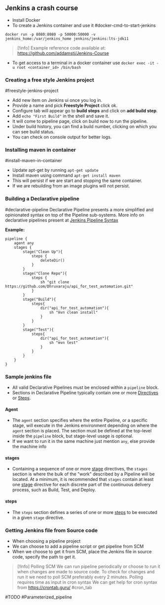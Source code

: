 ## Jenkins a crash course
- Install Docker
- To create a Jenkins container and use it #docker-cmd-to-start-jenkins

```commandline
docker run -p 8080:8080 -p 50000:50000 -v jenkins_home:/var/jenkins_home jenkins/jenkins:lts-jdk11

```

> [!info] Example reference code available at:
>  https://github.com/addamstj/Jenkins-Course

- To get access to a terminal in a docker container use `docker exec -it -u root <container_id> /bin/bash`

### Creating a free style Jenkins project
#freestyle-jenkins-project
- Add new item on Jenkins ui once you log in.
- Provide a name and pick **Freestyle Project** click ok.
- Configure tab will appear go to **build steps** and click on **add build step**.
- Add `echo "First Build"` in the shell and save it.
- It will come to pipeline page, click on build now to run the pipeline.
- Under build history, you can find a build number, clicking on which you can see build status.
- You can check on console output for better logs.

### Installing maven in container
#install-maven-in-container
- Update apt-get by running `apt-get update`
- Install maven using command `apt-get install maven`
- This will persist if we are start and stopping the same container.
- If we are rebuilding from an image plugins will not persist.

### Building a Declarative pipeline
#declarative-pipeline
Declarative Pipeline presents a more simplified and opinionated syntax on top of the Pipeline sub-systems. More info on declarative pipelines present at [Jenkins Pipeline Syntax](https://www.jenkins.io/doc/book/pipeline/syntax/)

**Example:**
```Jenkinsfile
pipeline {
    agent any
    stages {
        stage("Clean Up"){
            steps {
                deleteDir()
            }
        }
        stage("Clone Repo"){
            steps {
                sh "git clone https://github.com/Dhruvaraju/api_for_test_automation.git"
            }
        }
        stage("Build"){
            steps{
                dir("api_for_test_automation"){
                    sh "mvn clean install"
                }
            }
        }
        stage("Test"){
            steps{
                dir("api_for_test_automation"){
                    sh "mvn test"
                }
            }
        }
    }
}
```

### Sample jenkins file
- All valid Declarative Pipelines must be enclosed within a `pipeline` block.
- Sections in Declarative Pipeline typically contain one or more [Directives](https://www.jenkins.io/doc/book/pipeline/syntax/#declarative-directives) or [Steps](https://www.jenkins.io/doc/book/pipeline/syntax/#declarative-steps).

#### Agent
- The `agent` section specifies where the entire Pipeline, or a specific stage, will execute in the Jenkins environment depending on where the `agent` section is placed. The section must be defined at the top-level inside the `pipeline` block, but stage-level usage is optional.
- If we want to run it in the same machine just mention `any`, else provide the machine info
#### stages[](https://www.jenkins.io/doc/book/pipeline/syntax/#stages)
- Containing a sequence of one or more [stage](https://www.jenkins.io/doc/book/pipeline/syntax/#stage) directives, the `stages` section is where the bulk of the "work" described by a Pipeline will be located. At a minimum, it is recommended that `stages` contain at least one [stage](https://www.jenkins.io/doc/book/pipeline/syntax/#stage) directive for each discrete part of the continuous delivery process, such as Build, Test, and Deploy.
#### steps[](https://www.jenkins.io/doc/book/pipeline/syntax/#steps)
- The `steps` section defines a series of one or more [steps](https://www.jenkins.io/doc/book/pipeline/syntax/#declarative-steps) to be executed in a given `stage` directive.

### Getting Jenkins file from Source code
- When choosing a pipeline project
- We can choose to add a pipeline script or get pipeline from SCM
- When we choose to get it from SCM, place the Jenkins file in source code, specify the path to get it.

> [!Info] Polling SCM
> We can run pipeline periodically or choose to run it when changes are made to source code.
> To check for changes and run it we need to poll SCM preferably every 2 minutes.
> Polling requires time as input in cron syntax
> We can get help for cron syntax from https://crontab.guru/ #cron_tab

#TODO
#Parameterized_pipeline